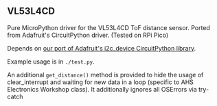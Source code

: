 ## VL53L4CD

Pure MicroPython driver for the VL53L4CD ToF distance sensor. Ported from Adafruit's CircuitPython driver. (Tested on RPi Pico)

Depends on [our port of Adafruit's i2c_device CircuitPython library](https://github.com/AHSPC/adafruit_i2c_device_micropython_port).

Example usage is in `./test.py`.

An additional `get_distance()` method is provided to hide the usage of clear_interrupt and waiting for new data in a loop (specific to AHS Electronics Workshop class). It additionally ignores all OSErrors via try-catch 
